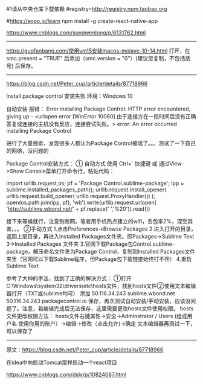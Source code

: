 #1请从中央仓库下载依赖
#registry=http://registry.npm.taobao.org


#https://expo.io/learn
npm install -g create-react-native-app

https://www.cnblogs.com/songwenlong/p/6131762.html















---------
https://guofanbang.com/使用vm15安装macos-mojave-10-14.html
打开，在 smc.present = "TRUE" 后添加（smc.version = "0"）(建议您复制，不包括括号) 后保存。

-----------


https://blog.csdn.net/Peter_cup/article/details/87718966

Install package control 安装失败
环境：Windows 10

自动安装 报错：
Error installing Package Control: HTTP error encountered, giving up - <urlopen error [WinError 10060] 由于连接方在一段时间后没有正确答复或连接的主机没有反应，连接尝试失败。>
error: An error occurred installing Package Control

进行了大量搜索，发现很多人都认为Package Control被墙了。。。测试了一下自己的网络，没问题的

Package Control安装方式：
① 自动方式
使用 Ctrl+` 快捷键 或 通过View->Show Console菜单打开命令行，粘贴代码：

import urllib.request,os; pf = 'Package
Control.sublime-package'; ipp = sublime.installed_packages_path(); urllib.request.install_opener(
urllib.request.build_opener( urllib.request.ProxyHandler()) );
open(os.path.join(ipp, pf), 'wb').write(urllib.request.urlopen(
'http://sublime.wbond.net/' + pf.replace(' ','%20')).read())

接下来等候就行，注意别断网。笔者用手机热点建立的wifi，丢包率2%，深受其害。。。
②手动方式
1.点击Preferences->Browse Packages
2.进入打开的目录，返回上层目录，再进入Installed Packages文件夹。即Packages->Sublime Text 3->Installed Packages 文件夹
3.官网下载Package包Control.sublime-package，解压命名文件夹为Package Control，复制到Installed Packages文件夹里（官网可以下载Sublime程序，但Package包下载链接始终打不开）
4.重启Sublime Text

参考了大神的手法，找到了正确的解决方式：
①打开C:\Windows\system32\drivers\etc\hosts文件，找到hosts文件②使用文本编辑器打开（TXT或sublime均可）
添加
50.116.34.243 sublime.wbond.net
50.116.34.243 packagecontrol.io
保存，再次测试自动安装/手动安装，应该没问题了。注意，若编辑完成后无法保存，这里需要更改hosts文件使用权限。
hosts文件更改权限方法：
hosts文件右键属性->安全->Adminstrator / Users (组或用户名 使用你用的账户）->编辑->修改（点击允许)->确定
文本编辑器再测试一下，可以保存了

--------------------- 
原文：https://blog.csdn.net/Peter_cup/article/details/87718966 




在idea中向启动Tomcat那样启动一个react项目

https://www.cnblogs.com/dslx/p/10824087.html
